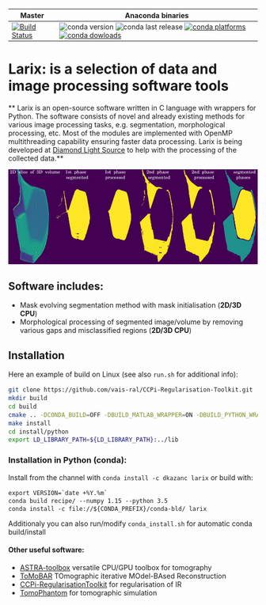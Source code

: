 | Master | Anaconda binaries |
|--------|-------------------|
| [![Build Status](https://travis-ci.org/dkazanc/i23seg.svg?branch=master)](https://travis-ci.org/dkazanc/i23seg.svg?branch=master) | ![conda version](https://anaconda.org/dkazanc/i23-seg/badges/version.svg) ![conda last release](https://anaconda.org/dkazanc/i23-seg/badges/latest_release_date.svg) [![conda platforms](https://anaconda.org/dkazanc/i23-seg/badges/platforms.svg) ![conda dowloads](https://anaconda.org/dkazanc/i23-seg/badges/downloads.svg)](https://anaconda.org/dkazanc/i23-seg/) |

# Larix: is a selection of data and image processing software tools

** Larix is an open-source software written in C language with wrappers for Python. The software consists of novel and already existing methods for various image processing tasks, e.g. segmentation, morphological processing, etc.  Most of the modules are implemented with OpenMP multithreading capability ensuring faster data processing. Larix is being developed at [Diamond Light Source](https://www.diamond.ac.uk/Home.html) to help with the processing of the collected data.**

<div align="center">
  <img src="docs/images/demo_larix.png" width="600">
</div>

## Software includes:
 * Mask evolving segmentation method with mask initialisation (**2D/3D CPU**)
 * Morphological processing of segmented image/volume by removing various gaps and misclassified regions (**2D/3D CPU**)

## Installation
Here an example of build on Linux (see also `run.sh` for additional info):

```bash
git clone https://github.com/vais-ral/CCPi-Regularisation-Toolkit.git
mkdir build
cd build
cmake .. -DCONDA_BUILD=OFF -DBUILD_MATLAB_WRAPPER=ON -DBUILD_PYTHON_WRAPPER=ON -DCMAKE_BUILD_TYPE=Release -DCMAKE_INSTALL_PREFIX=./install
make install
cd install/python
export LD_LIBRARY_PATH=${LD_LIBRARY_PATH}:../lib
```

### Installation in Python (conda):
Install from the channel with `conda install -c dkazanc larix` or build with:
```
export VERSION=`date +%Y.%m`
conda build recipe/ --numpy 1.15 --python 3.5
conda install -c file://${CONDA_PREFIX}/conda-bld/ larix
```
Additionaly you can also run/modify `conda_install.sh` for automatic conda build/install

#### Other useful software:
 * [ASTRA-toolbox](https://www.astra-toolbox.com/) versatile CPU/GPU toolbox for tomography
 * [ToMoBAR](https://github.com/dkazanc/ToMoBAR) TOmographic iterative MOdel-BAsed Reconstruction
 * [CCPi-RegularisationToolkit](https://github.com/vais-ral/CCPi-Regularisation-Toolkit) for regularisation of IR
 * [TomoPhantom](https://github.com/dkazanc/TomoPhantom) for tomographic simulation
